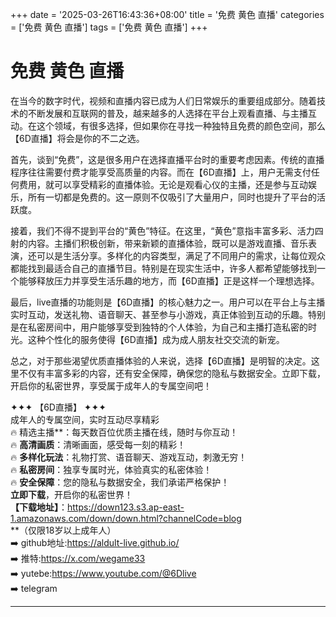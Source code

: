 +++
date = '2025-03-26T16:43:36+08:00'
title = '免费 黄色 直播'
categories = ['免费 黄色 直播']
tags = ['免费 黄色 直播']
+++

# 免费 黄色 直播

在当今的数字时代，视频和直播内容已成为人们日常娱乐的重要组成部分。随着技术的不断发展和互联网的普及，越来越多的人选择在平台上观看直播、与主播互动。在这个领域，有很多选择，但如果你在寻找一种独特且免费的颜色空间，那么【6D直播】将会是你的不二之选。

首先，谈到“免费”，这是很多用户在选择直播平台时的重要考虑因素。传统的直播程序往往需要付费才能享受高质量的内容。而在【6D直播】上，用户无需支付任何费用，就可以享受精彩的直播体验。无论是观看心仪的主播，还是参与互动娱乐，所有一切都是免费的。这一原则不仅吸引了大量用户，同时也提升了平台的活跃度。

接着，我们不得不提到平台的“黄色”特征。在这里，“黄色”意指丰富多彩、活力四射的内容。主播们积极创新，带来新颖的直播体验，既可以是游戏直播、音乐表演，还可以是生活分享。多样化的内容类型，满足了不同用户的需求，让每位观众都能找到最适合自己的直播节目。特别是在现实生活中，许多人都希望能够找到一个能够释放压力并享受生活乐趣的地方，而【6D直播】正是这样一个理想选择。

最后，live直播的功能则是【6D直播】的核心魅力之一。用户可以在平台上与主播实时互动，发送礼物、语音聊天、甚至参与小游戏，真正体验到互动的乐趣。特别是在私密房间中，用户能够享受到独特的个人体验，为自己和主播打造私密的时光。这种个性化的服务使得【6D直播】成为成人朋友社交交流的新宠。

总之，对于那些渴望优质直播体验的人来说，选择【6D直播】是明智的决定。这里不仅有丰富多彩的内容，还有安全保障，确保您的隐私与数据安全。立即下载，开启你的私密世界，享受属于成年人的专属空间吧！

✦✦✦ 【6D直播】 ✦✦✦  
成年人的专属空间，实时互动尽享精彩  
🔥 精选主播**：每天数百位优质主播在线，随时与你互动！  
🔥 **高清画质**：清晰画面，感受每一刻的精彩！  
🔥 **多样化玩法**：礼物打赏、语音聊天、游戏互动，刺激无穷！  
🔥 **私密房间**：独享专属时光，体验真实的私密体验！  
🔥 **安全保障**：您的隐私与数据安全，我们承诺严格保护！  
**立即下载**，开启你的私密世界！  
**【下载地址】**：https://down123.s3.ap-east-1.amazonaws.com/down/down.html?channelCode=blog  
**（仅限18岁以上成年人）  
➡️ github地址:https://aldult-live.github.io/  
➡️ 推特:https://x.com/wegame33  
➡️ yutebe:https://www.youtube.com/@6Dlive  
➡️ telegram

---
